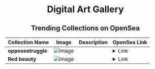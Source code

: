 <div align="center">

# Digital Art Gallery

## Trending Collections on OpenSea

| Collection Name                       | Image                                                                                     | Description                       | OpenSea Link                                                                                          |
|---------------------------------------|-------------------------------------------------------------------------------------------|-----------------------------------|--------------------------------------------------------------------------------------------------------|
| **opposestruggle** | ![Image](https://i.seadn.io/s/raw/files/fd158376012408ad279192628dd4a50d.png?w=500&auto=format?w=200&auto=format) |  | <details><summary>Link</summary>[opposestruggle](https://opensea.io/collection/opposestruggle)</details> |
| **Red beauty** | ![Image](https://i.seadn.io/s/raw/files/c8e9f3f35e2d6ccfc4758e6425204f89.png?w=500&auto=format?w=200&auto=format) |  | <details><summary>Link</summary>[Red beauty](https://opensea.io/collection/red-beauty-4)</details> |

</div>
